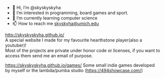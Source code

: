- 👋 Hi, I’m @skyskyskyha
- 👀 I’m interested in programming, board games and sport.
- 🌱 I’m currently learning computer science
- 📫 How to reach me skyskyha@umich.edu  


http://skyskyskyha.github.io/  
A special website I made for my favourite hearthstone player(also a youtuber)!  
Most of the projects are private under honor code or licenses, if you want to access them send me an email of purpose.

https://skyskyskyha.github.io/games/
Some small indie games developed by myself or the lambda/pumba studio (https://494showcase.com/)
